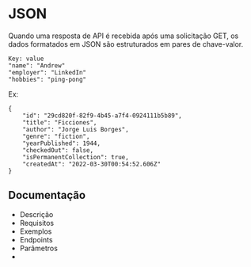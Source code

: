 # JSON

Quando uma resposta de API é recebida após uma solicitação GET, os dados formatados em JSON são estruturados em pares de chave-valor.
```
Key: value
"name": "Andrew"
"employer": "LinkedIn"
"hobbies": "ping-pong"
```

Ex: 
````
{
    "id": "29cd820f-82f9-4b45-a7f4-0924111b5b89",
    "title": "Ficciones",
    "author": "Jorge Luis Borges",
    "genre": "fiction",
    "yearPublished": 1944,
    "checkedOut": false,
    "isPermanentCollection": true,
    "createdAt": "2022-03-30T00:54:52.606Z"
}
````



## Documentação

- Descrição
- Requisitos
- Exemplos
- Endpoints
- Parâmetros
- 